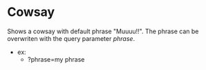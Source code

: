 # Cowsay

Shows a cowsay with default phrase "Muuuu!!".
The phrase can be overwriten with the query parameter *phrase*.
- ex:
    - ?phrase=my phrase
